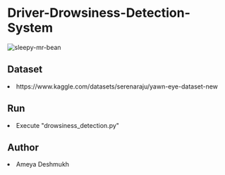 <h1>Driver-Drowsiness-Detection-System</h1>

![sleepy-mr-bean](https://user-images.githubusercontent.com/64629896/165621431-e714b1ba-c660-44d5-82a5-6b42231a9eeb.gif)

<h2>Dataset</h2>
<li>https://www.kaggle.com/datasets/serenaraju/yawn-eye-dataset-new
<h2>Run</h2>
<li>Execute "drowsiness_detection.py"
<h2>Author</h2>
<li>Ameya Deshmukh
